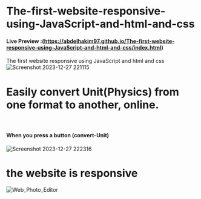 # The-first-website-responsive-using-JavaScript-and-html-and-css
#### Live Preview :(https://abdelhakim97.github.io/The-first-website-responsive-using-JavaScript-and-html-and-css/index.html)
The first website responsive using JavaScript and html and css 
![Screenshot 2023-12-27 221115](https://github.com/abdelhakim97/The-first-website-responsive-using-JavaScript-and-html-and-css/assets/144494197/e77dff36-aae9-4907-b6ea-3423c760f3c5)
<br/>
<h1>Easily convert Unit(Physics) from one format to another, online.</h1>
<br/>
<h4>When you press a button (convert-Unit)</h4>

![Screenshot 2023-12-27 222316](https://github.com/abdelhakim97/The-first-website-responsive-using-JavaScript-and-html-and-css/assets/144494197/5e06c03c-1976-4689-9eaf-27a0d0dd2d12)
 <br/>
<h1>the website is responsive</h1> 

 ![Web_Photo_Editor](https://github.com/abdelhakim97/The-first-website-responsive-using-JavaScript-and-html-and-css/assets/144494197/4b081532-98a3-4450-ae74-6381687d32db)
